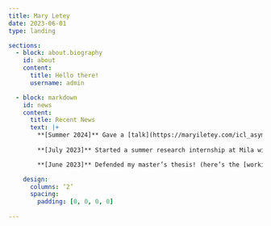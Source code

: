 ```yaml
---
title: Mary Letey
date: 2023-06-01
type: landing

sections:
  - block: about.biography
    id: about
    content:
      title: Hello there!
      username: admin

  - block: markdown
    id: news
    content:
      title: Recent News
      text: |+
        **[Summer 2024]** Gave a [talk](https://maryiletey.com/icl_asymptotic_kempner_24.pdf) about in-context-learning at the [Kempner Institute](https://kempnerinstitute.harvard.edu/news/kempner-community-springs-into-science/), and presented posters at [DIMACS Modelling Randomness workshop](https://rmt4ai.github.io) and [Princeton ML Theory Summer School](https://mlschool.princeton.edu).
        
        **[July 2023]** Started a summer research internship at Mila with [Prof Siamak Ravanbakhsh](https://siamak.page).

        **[June 2023]** Defended my master’s thesis! (here’s the [working draft](https://maryiletey.com/PSIEssay2023.pdf)).

    design:
      columns: ‘2’
      spacing:
        padding: [0, 0, 0, 0]
    
---
```

